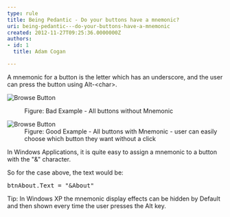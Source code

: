 ```yaml
---
type: rule
title: Being Pedantic - Do your buttons have a mnemonic?
uri: being-pedantic---do-your-buttons-have-a-mnemonic
created: 2012-11-27T09:25:36.0000000Z
authors:
- id: 1
  title: Adam Cogan

---
```


 
A mnemonic for a button is the letter which has an underscore, and the user can press the button using Alt-&lt;char&gt;.
   ​<dl class="badImage"><dt><img alt="Browse Button" src="http&#58;//www.ssw.com.au/ssw/Standards/Rules/Images/BadMem.gif"></dt>
<dd>Figure&#58; Bad Example - All buttons without Mnemonic</dd></dl><dl class="goodImage"><dt><img alt="Browse Button" src="http&#58;//www.ssw.com.au/ssw/Standards/Rules/Images/GoodMem.gif"></dt>
<dd>Figure&#58; Good Example - All buttons with Mnemonic - user can easily choose which button they want without a click</dd></dl>
In Windows Applications, it is quite easy to assign a mnemonic to a button with the "&" character.

So for the case above, the text would be:
<dl class="code"><dt><pre>btnAbout.Text = &quot;&amp;About&quot;</pre></dt></dl>
Tip: In Windows XP the mnemonic display effects can be hidden by Default and then shown every time the user presses the Alt key.

